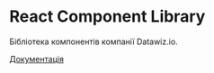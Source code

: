 # React Component Library

Бібліотека компонентів компанії Datawiz.io.

[Документація](https://datawizio.github.io/react-components/)
